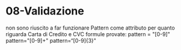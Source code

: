 # 08-Validazione
non sono riuscito a far funzionare Pattern come attributo per quanto riguarda Carta di Credito e CVC
formule provate:
pattern = "[0-9]"
pattern="[0-9]+"
pattern=“[0-9]{3}"
